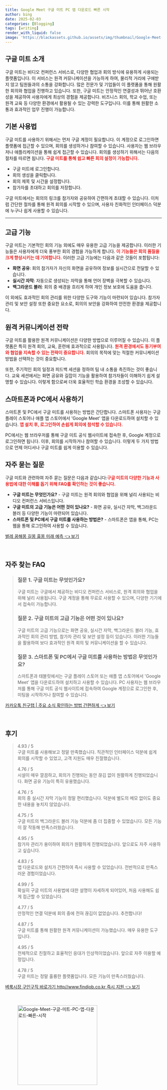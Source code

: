 ```yaml
---
title: Google Meet 구글 미트 PC 앱 다운로드 빠른 시작
author: bing
date: 2025-02-03
categories: [Blogging]
tags: [writing]
render_with_liquid: false
image: 'https://blackassets.github.io/assets/img/thumbnail/Google-Meet-구글-미트-PC-앱-다운로드-빠른-시작.webp'
---
```



<h2 id='구글-미트-소개'>구글 미트 소개</h2>

<p>구글 미트는 비디오 컨퍼런스 서비스로, 다양한 협업과 회의 방식에 유용하게 사용되는 플랫폼입니다. 이 서비스는 원격 커뮤니케이션을 가능하게 하여, 물리적 거리에 구애받지 않고 팀원들과의 소통을 강화합니다. 많은 전문가 및 기업들이 이 플랫폼을 통해 원활한 회의와 협업을 진행하고 있습니다. 또한, 구글 미트는 안정적인 연결성과 뛰어난 호환성을 제공하여 사용자에게 최상의 경험을 제공합니다. 비즈니스 회의, 학교 수업, 또는 원격 교육 등 다양한 환경에서 활용될 수 있는 강력한 도구입니다. 이를 통해 원활한 소통과 효과적인 업무 진행이 가능합니다.</p>

<h2 id='기본-사용법'>기본 사용법</h2>

<p>구글 미트를 사용하기 위해서는 먼저 구글 계정이 필요합니다. 이 계정으로 로그인하면 플랫폼에 접근할 수 있으며, 회의를 생성하거나 참여할 수 있습니다. 사용자는 웹 브라우저나 애플리케이션을 통해 쉽게 접근할 수 있습니다. 회의를 생성하기 위해서는 다음의 절차를 따르면 됩니다. <b><span style="color: #ee2323;">구글 미트를 통해 쉽고 빠른 회의 설정이 가능합니다.</span></b></p>

<ul>
    <li>구글 미트에 로그인합니다.</li>
    <li>회의 생성을 클릭합니다.</li>
    <li>회의 제목 및 시간을 설정합니다.</li>
    <li>참가자를 초대하고 회의를 저장합니다.</li>
</ul>

<p>구글 미트에서는 회의의 링크를 참가자와 공유하여 간편하게 초대할 수 있습니다. 이처럼 간단한 절차를 통해 원격 회의를 시작할 수 있으며, 사용자 친화적인 인터페이스 덕분에 누구나 쉽게 사용할 수 있습니다.</p>

<hr />

<h2 id='고급-기능'>고급 기능</h2>

<p>구글 미트는 기본적인 회의 기능 외에도 매우 유용한 고급 기능을 제공합니다. 이러한 기능들은 사용자에게 더욱 풍부한 회의 경험을 가능하게 합니다. <b><span style="color: #ee2323;">이 기능들은 회의 품질을 크게 향상시키는 데 기여합니다.</span></b> 이러한 고급 기능에는 다음과 같은 것들이 포함됩니다:</p>

<ul>
    <li><b>화면 공유</b>: 회의 참가자가 자신의 화면을 공유하여 정보를 실시간으로 전달할 수 있습니다.</li>
    <li><b>실시간 자막</b>: 자동으로 생성되는 자막을 통해 언어 장벽을 극복할 수 있습니다.</li>
    <li><b>백그라운드 블러</b>: 회의 중 배경을 흐리게 하여 개인 정보 보호에 도움을 줍니다.</li>
</ul>

<p>이 외에도 효과적인 회의 관리를 위한 다양한 도구와 기능이 마련되어 있습니다. 참가자 관리 및 보안 설정 또한 중요한 요소로, 회의의 보안을 강화하여 안전한 환경을 제공합니다.</p>

<h2 id='원격-커뮤니케이션-전략'>원격 커뮤니케이션 전략</h2>

<p>구글 미트를 활용한 원격 커뮤니케이션은 다양한 방법으로 이루어질 수 있습니다. 이 플랫폼은 특히 원격 회의, 교육, 훈련에 효과적으로 사용됩니다. <b><span style="color: #ee2323;">원격 환경에서도 동기부여와 협업을 지속할 수 있는 전략이 중요합니다.</span></b> 회의의 목적에 맞는 적절한 커뮤니케이션 방법을 선택하는 것이 중요합니다.</p>

<p>또한, 주기적인 회의 일정과 피드백 세션을 정하여 팀 내 소통을 촉진하는 것이 좋습니다. 교육 세션에서는 화면 공유와 길잡이 기능을 활용하여 참가자들이 이해하기 쉽게 설명할 수 있습니다. 이렇게 함으로써 더욱 효율적인 학습 환경을 조성할 수 있습니다.</p>

<h2 id='스마트폰과-PC에서-사용하기'>스마트폰과 PC에서 사용하기</h2>

<p>스마트폰 및 PC에서 구글 미트를 사용하는 방법은 간단합니다. 스마트폰 사용자는 구글 플레이 스토어나 애플 앱 스토어에서 'Google Meet' 앱을 다운로드하여 설치할 수 있습니다. <b><span style="color: #ee2323;">앱 설치 후, 로그인하여 손쉽게 회의에 참석할 수 있습니다.</span></b></p>

<p>PC에서는 웹 브라우저를 통해 구글 미트 공식 웹사이트에 접속한 후, Google 계정으로 로그인하면 됩니다. 이후, 회의를 시작하거나 참여할 수 있습니다. 이렇게 두 가지 방법으로 언제 어디서나 구글 미트를 쉽게 이용할 수 있습니다.</p>

<h2 id='자주-묻는-질문'>자주 묻는 질문</h2>

<p>구글 미트와 관련하여 자주 묻는 질문은 다음과 같습니다:<b><span style="color: #ee2323;">구글 미트의 다양한 기능과 사용법에 대한 이해를 돕기 위해 FAQ를 확인하는 것이 좋습니다.</span></b></p>

<ul>
    <li><b>구글 미트는 무엇인가요?</b> - 구글 미트는 원격 회의와 협업을 위해 널리 사용되는 비디오 컨퍼런스 서비스입니다.</li>
    <li><b>구글 미트의 고급 기능은 어떤 것이 있나요?</b> - 화면 공유, 실시간 자막, 백그라운드 블러 등 다양한 기능이 마련되어 있습니다.</li>
    <li><b>스마트폰 및 PC에서 구글 미트를 사용하는 방법은?</b> - 스마트폰은 앱을 통해, PC는 웹을 통해 로그인하여 사용할 수 있습니다.</li>
</ul>


<p><a class="click-button" title="벌레 꿈해몽 길몽 흉몽 미래 예측" href="https://blackassets.github.io/posts/%EB%B2%8C%EB%A0%88-%EA%BF%88%ED%95%B4%EB%AA%BD-%EA%B8%B8%EB%AA%BD-%ED%9D%89%EB%AA%BD-%EB%AF%B8%EB%9E%98-%EC%98%88%EC%B8%A1/" rel="dofollow">벌레 꿈해몽 길몽 흉몽 미래 예측 👈 보기</a></p><br>
<h2 id='자주_찾는_FAQ'>자주 찾는 FAQ</h2>
<div itemscope="" itemtype="https://schema.org/FAQPage"> 
<blockquote> 
<div itemscope="" itemprop="mainEntity" itemtype="https://schema.org/Question"> 
<h3 itemprop="name">질문 1. 구글 미트는 무엇인가요?</h3> 
<div itemscope="" itemprop="acceptedAnswer" itemtype="https://schema.org/Answer"> 
<span itemprop="text"> 
<p>구글 미트는 구글에서 제공하는 비디오 컨퍼런스 서비스로, 원격 회의와 협업을 위해 널리 사용됩니다. 구글 계정을 통해 무료로 사용할 수 있으며, 다양한 기기에서 접속이 가능합니다.</p> 
</span> 
</div> 
</div> 

<div itemscope="" itemprop="mainEntity" itemtype="https://schema.org/Question"> 
<h3 itemprop="name">질문 2. 구글 미트의 고급 기능은 어떤 것이 있나요?</h3> 
<div itemscope="" itemprop="acceptedAnswer" itemtype="https://schema.org/Answer"> 
<span itemprop="text"> 
<p>구글 미트의 고급 기능으로는 화면 공유, 실시간 자막, 백그라운드 블러 기능, 효과적인 회의 관리 방법, 참가자 관리 및 보안 설정 등이 있습니다. 이러한 기능들을 활용하여 보다 효과적인 원격 회의 및 커뮤니케이션을 할 수 있습니다.</p> 
</span> 
</div> 
</div> 

<div itemscope="" itemprop="mainEntity" itemtype="https://schema.org/Question"> 
<h3 itemprop="name">질문 3. 스마트폰 및 PC에서 구글 미트를 사용하는 방법은 무엇인가요?</h3> 
<div itemscope="" itemprop="acceptedAnswer" itemtype="https://schema.org/Answer"> 
<span itemprop="text"> 
<p>스마트폰과 태블릿에서는 구글 플레이 스토어 또는 애플 앱 스토어에서 'Google Meet' 앱을 다운로드하여 설치하고 사용할 수 있습니다. PC 사용자는 웹 브라우저를 통해 구글 미트 공식 웹사이트에 접속하여 Google 계정으로 로그인한 후, 미팅을 시작하거나 참여할 수 있습니다.</p> 
</span> 
</div> 
</div> 
</blockquote> 
</div>
<p><a class="click-button" title="카카오톡 친구탭 | 주요 소식 확인하는 방법 간편하게" href="https://blackassets.github.io/posts/%EC%B9%B4%EC%B9%B4%EC%98%A4%ED%86%A1-%EC%B9%9C%EA%B5%AC%ED%83%AD-%EC%A3%BC%EC%9A%94-%EC%86%8C%EC%8B%9D-%ED%99%95%EC%9D%B8%ED%95%98%EB%8A%94-%EB%B0%A9%EB%B2%95-%EA%B0%84%ED%8E%B8%ED%95%98%EA%B2%8C/" rel="dofollow">카카오톡 친구탭 | 주요 소식 확인하는 방법 간편하게 👈 보기</a></p><br>
<h2 id='후기'>후기</h2>
<div itemscope itemtype="https://schema.org/Product">
  <blockquote>
  <div itemprop="review" itemscope itemtype="https://schema.org/Review">
      <div itemprop="reviewRating" itemscope itemtype="https://schema.org/Rating"> <span itemprop="ratingValue">4.93</span> / <span itemprop="bestRating">5</span> </div>
      <span itemprop="reviewBody">구글 미트를 사용해보고 정말 만족했습니다. 직관적인 인터페이스 덕분에 쉽게 회의를 시작할 수 있었고, 고객 지원도 매우 친절했습니다.</span>
  </div>
  <br>
  <div itemprop="review" itemscope itemtype="https://schema.org/Review">
      <div itemprop="reviewRating" itemscope itemtype="https://schema.org/Rating"> <span itemprop="ratingValue">4.76</span> / <span itemprop="bestRating">5</span> </div>
      <span itemprop="reviewBody">시설이 매우 깔끔하고, 회의가 진행되는 동안 끊김 없이 원활하게 진행되었습니다. 화면 공유 기능이 특히 유용했습니다.</span>
  </div>
  <br>
  <div itemprop="review" itemscope itemtype="https://schema.org/Review">
      <div itemprop="reviewRating" itemscope itemtype="https://schema.org/Rating"> <span itemprop="ratingValue">4.76</span> / <span itemprop="bestRating">5</span> </div>
      <span itemprop="reviewBody">회의 중 실시간 자막 기능이 정말 편리했습니다. 덕분에 별도의 메모 없이도 중요한 내용을 놓치지 않았습니다.</span>
  </div>
  <br>
  <div itemprop="review" itemscope itemtype="https://schema.org/Review">
      <div itemprop="reviewRating" itemscope itemtype="https://schema.org/Rating"> <span itemprop="ratingValue">4.75</span> / <span itemprop="bestRating">5</span> </div>
      <span itemprop="reviewBody">구글 미트의 백그라운드 블러 기능 덕분에 좀 더 집중할 수 있었습니다. 모든 기능이 잘 작동해 만족스러웠습니다.</span>
  </div>
  <br>
  <div itemprop="review" itemscope itemtype="https://schema.org/Review">
      <div itemprop="reviewRating" itemscope itemtype="https://schema.org/Rating"> <span itemprop="ratingValue">4.95</span> / <span itemprop="bestRating">5</span> </div>
      <span itemprop="reviewBody">참가자 관리가 용이하여 회의가 원활하게 진행되었습니다. 앞으로도 자주 사용하고 싶습니다.</span>
  </div>
  <br>
  <div itemprop="review" itemscope itemtype="https://schema.org/Review">
      <div itemprop="reviewRating" itemscope itemtype="https://schema.org/Rating"> <span itemprop="ratingValue">4.83</span> / <span itemprop="bestRating">5</span> </div>
      <span itemprop="reviewBody">앱 다운로드와 설치가 간편하여 즉시 사용할 수 있었습니다. 전반적으로 만족스러운 경험이었습니다.</span>
  </div>
  <br>
  <div itemprop="review" itemscope itemtype="https://schema.org/Review">
      <div itemprop="reviewRating" itemscope itemtype="https://schema.org/Rating"> <span itemprop="ratingValue">4.99</span> / <span itemprop="bestRating">5</span> </div>
      <span itemprop="reviewBody">확실히 구글 미트의 사용법에 대한 설명이 자세하게 되어있어, 처음 사용해도 쉽게 접근할 수 있었습니다.</span>
  </div>
  <br>
  <div itemprop="review" itemscope itemtype="https://schema.org/Review">
      <div itemprop="reviewRating" itemscope itemtype="https://schema.org/Rating"> <span itemprop="ratingValue">4.77</span> / <span itemprop="bestRating">5</span> </div>
      <span itemprop="reviewBody">안정적인 연결 덕분에 회의 중에 전혀 끊김이 없었습니다. 추천합니다!</span>
  </div>
  <br>
  <div itemprop="review" itemscope itemtype="https://schema.org/Review">
      <div itemprop="reviewRating" itemscope itemtype="https://schema.org/Rating"> <span itemprop="ratingValue">4.87</span> / <span itemprop="bestRating">5</span> </div>
      <span itemprop="reviewBody">구글 미트를 통해 원활한 원격 커뮤니케이션이 가능했습니다. 매우 유용한 도구입니다.</span>
  </div>
  <br>
  <div itemprop="review" itemscope itemtype="https://schema.org/Review">
      <div itemprop="reviewRating" itemscope itemtype="https://schema.org/Rating"> <span itemprop="ratingValue">4.95</span> / <span itemprop="bestRating">5</span> </div>
      <span itemprop="reviewBody">전체적으로 친절하고 효율적인 응대가 인상적이었습니다. 앞으로 자주 이용할 예정입니다.</span>
  </div>
  <br>
  <div itemprop="review" itemscope itemtype="https://schema.org/Review">
      <div itemprop="reviewRating" itemscope itemtype="https://schema.org/Rating"> <span itemprop="ratingValue">4.78</span> / <span itemprop="bestRating">5</span> </div>
      <span itemprop="reviewBody">구글 미트는 정말 훌륭한 플랫폼입니다. 모든 기능이 만족스러웠습니다.</span>
  </div>
  </blockquote>
</div>
<p><a class="click-button" title="벼룩시장 구인구직 바로가기 http//www.findjob.co.kr 즉시 지원" href="https://blackassets.github.io/posts/%EB%B2%BC%EB%A3%A9%EC%8B%9C%EC%9E%A5-%EA%B5%AC%EC%9D%B8%EA%B5%AC%EC%A7%81-%EB%B0%94%EB%A1%9C%EA%B0%80%EA%B8%B0-httpwww.findjob.co.kr-%EC%A6%89%EC%8B%9C-%EC%A7%80%EC%9B%90/" rel="dofollow">벼룩시장 구인구직 바로가기 http//www.findjob.co.kr 즉시 지원 👈 보기</a></p><br>
<figure class="image"><img src="https://blackassets.github.io/assets/img/thumbnail/Google-Meet-구글-미트-PC-앱-다운로드-빠른-시작.webp" alt="Google-Meet-구글-미트-PC-앱-다운로드-빠른-시작" width="256" height="256"></figure>